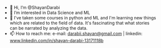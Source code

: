 - 👋 Hi, I’m @ShayanDarabi
- 👀 I’m interested in Data Science and ML
- 🌱 I've taken some courses in python and ML and I'm learning new things which are related to the field of data. It's fascinating that what stories can be narrated by analyzing
      the data.
- 📫 How to reach me:
e-mail: darabii.shayan@gmail.com  | linkedin: www.linkedin.com/in/shayan-darabi-13171118b

<!---
ShayanDarabi/ShayanDarabi is a ✨ special ✨ repository because its `README.md` (this file) appears on your GitHub profile.
You can click the Preview link to take a look at your changes.
--->
